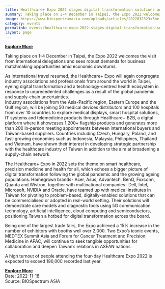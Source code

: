 ```yaml
---
title: Healthcare+ Expo 2022 stages digital transformation solutions and expands supply-demand footprint across markets
summary: Taking place on 1-4 December in Taipei, the Expo 2022 welcomes the visit from international delegations and sees robust demands for business matchmaking opportunities amid economic downturns.
image: https://www.biospectrumasia.com/uploads/articles/2022032323x3be_copy-21459.jpg
category: events
permalink: events/healthcare-expo-2022-stages-digital-transformation-solutions-and-expands-supply-demand-footprint-across-markets/
layout: page
---
```


**[Explore More](https://expo.taiwan-healthcare.org/en/visit/why.php?utm_source=BioSpectrum&utm_medium=article&utm_campaign=article_HealthcareExpo2022&utm_source=fb&utm_medium=expo&utm_campaign=registration_en)**

Taking place on 1-4 December in Taipei, the Expo 2022 welcomes the visit from international delegations and sees robust demands for business matchmaking opportunities amid economic downturns.

As international travel resumed, the Healthcare+ Expo will again congregate industry associations and professionals from around the world in Taipei, eyeing digital transformation and a technology-centred health ecosystem in response to unprecedented challenges as a result of the global pandemic and supply-chain uncertainties.      
Industry associations from the Asia-Pacific region, Eastern Europe and the Gulf region, will be joining 50 medical devices distributors and 100 hospitals from over 10 countries to explore medical displays, smart hospital solutions, IT systems and telemedicine products through Healthcare+ B2B, a digital platform where it showcases 1,200+ flagship products and generates more than 200 in-person meeting appointments between international buyers and Taiwan-based suppliers. Countries including Czech, Hungary, Poland, and fast-growing economies such as  Indonesia, Malaysia, Philippines, Thailand and Vietnam, have shown their interest in developing strategic partnership with the healthcare industry of Taiwan in addition to the aim at broadening a supply-chain network. 

The Healthcare+ Expo in 2022 sets the theme on smart healthcare, precision medicine and health for all, which echoes a bigger picture of digital transformation following the global pandemic and the growing ageing populations. Homegrown brands- Acer, Asus, Advantech, BenQ, Foxconn, Quanta and Wistron, together with multinational companies- Dell, Intel, Microsoft, NVIDIA and Oracle, have teamed up with medical institutes in Taiwan for pivoting to problem-based, digitally-enabled solutions that can be commercialised or adopted in real-world setting. Their solutions will demonstrate care models and diagnostic tools using 5G communication technology, artificial intelligence, cloud computing and semiconductors, positioning Taiwan  a hotbed for digital transformation across the board.

Being one of the largest trade fairs, the Expo achieved a 15% increase in the number of exhibitors with booths well over 2,000. Two Expo’s iconic events, MEDTEX Summit Asia and Forum for Cancer Treatment and Precision Medicine in APAC, will continue to seek tangible opportunities for collaboration and deepen Taiwan’s relations in ASEAN nations. 

A high turnout of people attending the four-day Healthcare Expo 2022 is expected to exceed 180,000 recorded last year.

**[Explore More](https://expo.taiwan-healthcare.org/en/visit/why.php?utm_source=BioSpectrum&utm_medium=article&utm_campaign=article_HealthcareExpo2022&utm_source=fb&utm_medium=expo&utm_campaign=registration_en)**
<br/>
Date: 2022-11-18
<br/>
Source: BIOSpectrum ASIA
